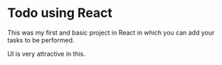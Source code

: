 # Todo using React

This was my first and basic project in React in which you can add your tasks to be performed.   

UI is very attractive in this.

 









 




 



 




 














 



















































































